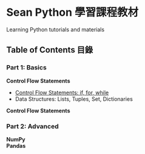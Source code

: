# Sean Python 學習課程教材
Learning Python tutorials and materials<br>
<h2>Table of Contents 目錄</h2>
<h3>Part 1: Basics</h3>
<strong>Control Flow Statements</strong><br>
<ul>
	<li><a href="control_flow.md">Control Flow Statements: if, for, while</a></li>
	<li>Data Structures: Lists, Tuples, Set, Dictionaries</li>
</ul>
<strong>Control Flow Statements</strong>
<h3>Part 2: Advanced</strong></h3>
<strong>NumPy</strong><br>
<strong>Pandas</strong><br>
